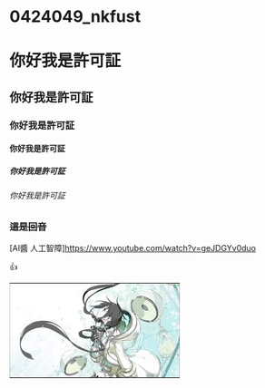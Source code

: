 # 0424049_nkfust
# 你好我是許可証
## 你好我是許可証
### 你好我是許可証
#### 你好我是許可証
##### 你好我是許可証
###### 你好我是許可証
### ~~這是回音~~
[AI醬 人工智障]https://www.youtube.com/watch?v=geJDGYv0duo

:+1: 

![NKFUST](images.jpg "第一科大")

